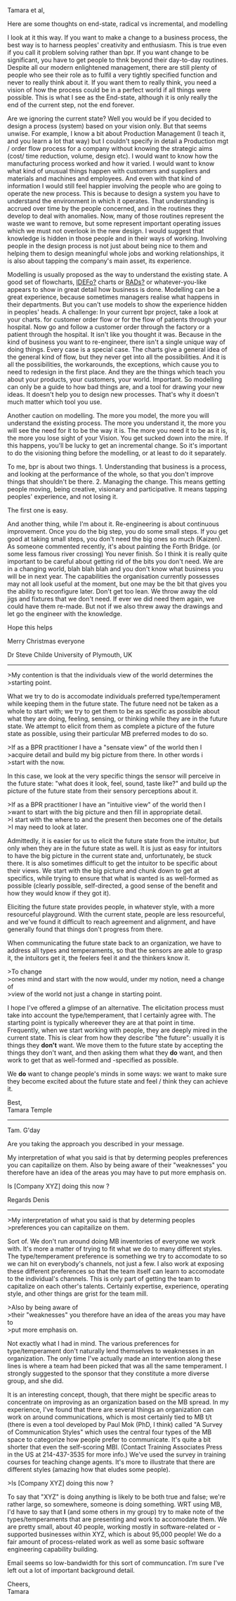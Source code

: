 <div id="wikitext">

<div style="display: none;">

Summary:correspondence from a colleague on using end-state modeling
Parent:(Consulting.)<span
class="wikiword">[ChangeManagement](http://wiki.tamouse.org?n=Consulting.ChangeManagement?action=print)</span>
<span
class="wikiword">[IncludeMe](http://wiki.tamouse.org?n=Consulting.IncludeMe?action=edit)[?](http://wiki.tamouse.org?n=Consulting.IncludeMe?action=edit)</span>:[ChangeManagement](http://wiki.tamouse.org?n=Consulting.ChangeManagement?action=print)
Categories:[Articles](http://wiki.tamouse.org?n=Category.Articles) Tags:
modelling

</div>

Tamara et al,

Here are some thoughts on end-state, radical vs incremental, and
modelling

I look at it this way. If you want to make a change to a business
process, the best way is to harness peoples' creativity and enthusiasm.
This is true even if you call it problem solving rather than bpr. If you
want change to be significant, you have to get people to thnk beyond
their day-to-day routines. Despite all our modern enlightened
management, there are still plenty of people who see their role as to
fulfil a very tightly specified function and never to really think about
it. If you want them to really think, you need a vision of how the
process could be in a perfect world if all things were possible. This is
what I see as the End-state, although it is only really the end of the
current step, not the end forever.

Are we ignoring the current state? Well you would be if you decided to
design a process (system) based on your vision only. But that seems
unwise. For example, I know a bit about Production Management (I teach
it, and you learn a lot that way) but I couldn't specify in detail a
Production mgt / order flow process for a company without knowing the
strategic aims (cost/ time reduction, volume, design etc). I would want
to know how the manufacturing process worked and how it varied. I would
want to know what kind of unusual things happen with customers and
suppliers and materials and machines and employees. And even with that
kind of information I would still feel happier involving the people who
are going to operate the new process. This is because to design a system
you have to understand the environment in which it operates. That
understanding is accrued over time by the people concerned, and in the
routines they develop to deal with anomalies. Now, many of those
routines represent the waste we want to remove, but some represent
important operating issues which we must not overlook in the new design.
I would suggest that knowledge is hidden in those people and in their
ways of working. Involving people in the design process is not just
about being nice to them and helping them to design meaningful whole
jobs and working relationships, it is also about tapping the company's
main asset, its experience.

Modelling is usually proposed as the way to understand the existing
state. A good set of flowcharts, <span
class="wikiword">[IDEFo](http://wiki.tamouse.org?n=Consulting.IDEFo?action=edit)[?](http://wiki.tamouse.org?n=Consulting.IDEFo?action=edit)</span>
charts or <span
class="wikiword">[RADs](http://wiki.tamouse.org?n=Consulting.RADs?action=edit)[?](http://wiki.tamouse.org?n=Consulting.RADs?action=edit)</span>
or whatever-you-like appears to show in great detail how business is
done. Modelling can be a great experience, because sometimes managers
realise what happens in their departments. But you can't use models to
show the experience hidden in peoples' heads. A challenge: In your
current bpr project, take a look at your charts. for customer order flow
or for the flow of patients through your hospital. Now go and follow a
customer order through the factory or a patient through the hospital. It
isn't like you thought it was. Because in the kind of business you want
to re-engineer, there isn't a single unique way of doing things. Every
case is a special case. The charts give a general idea of the general
kind of flow, but they never get into all the possibilities. And it is
all the possibilities, the workarounds, the exceptions, which cause you
to need to redesign in the first place. And they are the things which
teach you about your products, your customers, your world. Important. So
modelling can only be a guide to how bad things are, and a tool for
drawing your new ideas. It doesn't help you to design new processes.
That's why it doesn't much matter which tool you use.

Another caution on modelling. The more you model, the more you will
understand the existing process. The more you understand it, the more
you will see the need for it to be the way it is. The more you need it
to be as it is, the more you lose sight of your Vision. You get sucked
down into the mire. If this happens, you'll be lucky to get an
incremental change. So it's important to do the visioning thing before
the modelling, or at least to do it separately.

To me, bpr is about two things. 1. Understanding that business is a
process, and looking at the performance of the whole, so that you don't
improve things that shouldn't be there. 2. Managing the change. This
means getting people moving, being creative, visionary and
participative. It means tapping peoples' experience, and not losing it.

The first one is easy.

And another thing, while I'm about it. Re-engineering is about
continuous improvement. Once you do the big step, you do some small
steps. If you get good at taking small steps, you don't need the big
ones so much (Kaizen). As someone commented recently, it's about
painting the Forth Bridge. (or some less famous river crossing) You
never finish. So I think it is really quite important to be careful
about getting rid of the bits you don't need. We are in a changing
world, blah blah blah and you don't know what business you will be in
next year. The capabilities the organisation currently possesses may not
all look useful at the moment, but one may be the bit that gives you the
ability to reconfigure later. Don't get too lean. We throw away the old
jigs and fixtures that we don't need. If ever we did need them again, we
could have them re-made. But not if we also threw away the drawings and
let go the engineer with the knowledge.

Hope this helps

Merry Christmas everyone

Dr Steve Childe University of Plymouth, UK

<div class="vspace">

</div>

------------------------------------------------------------------------

\>My contention is that the individuals view of the world determines
the\
\>starting point.

What we try to do is accomodate individuals preferred type/temperament
while keeping them in the future state. The future need not be taken as
a whole to start with; we try to get them to be as specific as possible
about what they are doing, feeling, sensing, or thinking while they are
in the future state. We attempt to elicit from them as complete a
picture of the future state as possible, using their particular MB
preferred modes to do so.

\>If as a BPR practitioner I have a "sensate view" of the world then I\
\>acquire detail and build my big picture from there. In other words i\
\>start with the now.

In this case, we look at the very specific things the sensor will
perceive in the future state: "what does it look, feel, sound, taste
like?" and build up the picture of the future state from their sensory
perceptions about it.

\>If as a BPR practitioner I have an "intuitive view" of the world then
I\
\>want to start with the big picture and then fill in appropriate
detail.\
\>I start with the where to and the present then becomes one of the
details\
\>I may need to look at later.

Admittedly, it is easier for us to elicit the future state from the
intuitor, but only when they are in the future state as well. It is just
as easy for intuitors to have the big picture in the current state and,
unfortunately, be stuck there. It is also sometimes difficult to get the
intuitor to be specific about their views. We start with the big picture
and chunk down to get at specifics, while trying to ensure that what is
wanted is as well-formed as possible (clearly possible, self-directed, a
good sense of the benefit and how they would know if they got it).

Eliciting the future state provides people, in whatever style, with a
more resourceful playground. With the current state, people are less
resourceful, and we've found it difficult to reach agreement and
alignment, and have generally found that things don't progress from
there.

When communicating the future state back to an organization, we have to
address all types and temperaments, so that the sensors are able to
grasp it, the intuitors get it, the feelers feel it and the thinkers
know it.

\>To change\
\>ones mind and start with the now would, under my notion, need a change
of\
\>view of the world not just a change in starting point.

I hope I've offered a glimpse of an alternative. The elicitation process
must take into account the type/temperament, that I certainly agree
with. The starting point is typically whereever they are at that point
in time. Frequently, when we start working with people, they are deeply
mired in the current state. This is clear from how they describe "the
future": usually it is things they **don't** want. We move them to the
future state by accepting the things they don't want, and then asking
them what they **do** want, and then work to get that as well-formed
and -specified as possible.

We **do** want to change people's minds in some ways: we want to make
sure they become excited about the future state and feel / think they
can achieve it.

Best,\
Tamara Temple

<div class="vspace">

</div>

------------------------------------------------------------------------

Tam. G'day

Are you taking the approach you described in your message.

My interpretation of what you said is that by determing peoples
preferences you can capitailize on them. Also by being aware of their
"weaknesses" you therefore have an idea of the areas you may have to put
more emphasis on.

Is [Company XYZ] doing this now ?

Regards Denis

<div class="vspace">

</div>

------------------------------------------------------------------------

\>My interpretation of what you said is that by determing peoples\
\>preferences you can capitailize on them.

Sort of. We don't run around doing MB inventories of everyone we work
with. It's more a matter of trying to fit what we do to many different
styles. The type/temperament preference is something we try to
accomodate to so we can hit on everybody's channels, not just a few. I
also work at exposing these different preferences so that the team
itself can learn to accomodate to the individual's channels. This is
only part of getting the team to capitalize on each other's talents.
Certainly expertise, experience, operating style, and other things are
grist for the team mill.

\>Also by being aware of\
\>their "weaknesses" you therefore have an idea of the areas you may
have to\
\>put more emphasis on.

Not exactly what I had in mind. The various preferences for
type/temperament don't naturally lend themselves to weaknesses in an
organization. The only time I've actually made an intervention along
these lines is where a team had been picked that was all the same
temperament. I strongly suggested to the sponsor that they constitute a
more diverse group, and she did.

It is an interesting concept, though, that there might be specific areas
to concentrate on improving as an organization based on the MB spread.
In my experience, I've found that there are several things an
organization can work on around communications, which is most certainly
tied to MB t/t (there is even a tool developed by Paul Mok (<span
class="wikiword">PhD</span>, I think) called "A Survey of Communication
Styles" which uses the central four types of the MB space to categorize
how people prefer to communicate. It's quite a bit shorter that even the
self-scoring MBI. (Contact Training Associates Press in the US at
214-437-3535 for more info.) We've used the survey in training courses
for teaching change agents. It's more to illustrate that there are
different styles (amazing how that eludes some people).

\>Is [Company XYZ] doing this now ?

To say that "XYZ" is doing anything is likely to be both true and false;
we're rather large, so somewhere, someone is doing something. WRT using
MB, I'd have to say that **I** (and some others in my group) try to make
note of the types/temperaments that are presenting and work to
accomodate them. We are pretty small, about 40 people, working mostly in
software-related or -supported businesses within XYZ, which is about
95,000 people! We do a fair amount of process-related work as well as
some basic software engineering capability building.

Email seems so low-bandwidth for this sort of communcation. I'm sure
I've left out a lot of important background detail.

Cheers,\
Tamara

</div>
